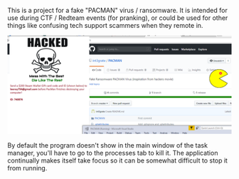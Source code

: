 This is a project for a fake "PACMAN" virus / ransomware.  It is intended for use during CTF / Redteam events (for pranking), or could be used for other things like confusing tech support scammers when they remote in.

![screenshot](https://raw.githubusercontent.com/int3grate/PACMAN/master/screenshot.png)

By default the program doesn't show in the main window of the task manager, you'll have to go to the processes tab to kill it.  The application continually makes itself take focus so it can be somewhat difficult to stop it from running.
